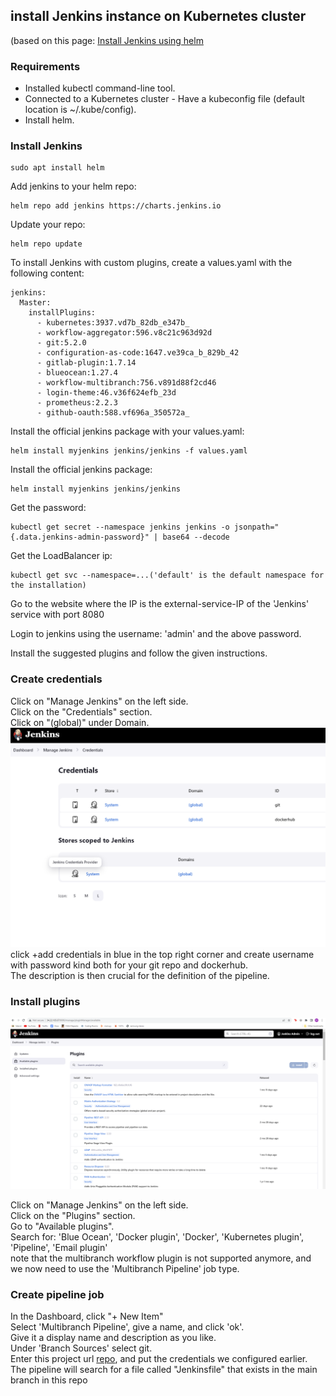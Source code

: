 ## install Jenkins instance on Kubernetes cluster
(based on this page: [Install Jenkins using helm](https://argo-cd.readthedocs.io/en/stable/getting_started/](https://sweetcode.io/how-to-setup-jenkins-ci-cd-pipeline-on-kubernetes-cluster-with-helm/))

### Requirements
- Installed kubectl command-line tool.
- Connected to a Kubernetes cluster - Have a kubeconfig file (default location is ~/.kube/config).
- Install helm.
 
### Install Jenkins
```
sudo apt install helm
```
Add jenkins to your helm repo:
```
helm repo add jenkins https://charts.jenkins.io
```

Update your repo:
```
helm repo update
```

To install Jenkins with custom plugins, create a values.yaml with the following content:
```
jenkins:
  Master:
    installPlugins:
      - kubernetes:3937.vd7b_82db_e347b_
      - workflow-aggregator:596.v8c21c963d92d
      - git:5.2.0
      - configuration-as-code:1647.ve39ca_b_829b_42
      - gitlab-plugin:1.7.14
      - blueocean:1.27.4
      - workflow-multibranch:756.v891d88f2cd46
      - login-theme:46.v36f624efb_23d
      - prometheus:2.2.3
      - github-oauth:588.vf696a_350572a_

```
Install the official jenkins package with your values.yaml:
```
helm install myjenkins jenkins/jenkins -f values.yaml
```

Install the official jenkins package:
```
helm install myjenkins jenkins/jenkins
```

Get the password:
```
kubectl get secret --namespace jenkins jenkins -o jsonpath="{.data.jenkins-admin-password}" | base64 --decode
```
Get the LoadBalancer ip:
```
kubectl get svc --namespace=...('default' is the default namespace for the installation) 
```

Go to the website where the IP is the external-service-IP of the 'Jenkins' service with port 8080

Login to jenkins using the username: 'admin' and the above password.

Install the suggested plugins and follow the given instructions.
### Create credentials
Click on "Manage Jenkins" on the left side. \
Click on the "Credentials" section. \
Click on "(global)" under Domain. \
![plot](../images/jenkinscred.png)
click +add credentials in blue in the top right corner and create username
with password kind both for your git repo and dockerhub. \
The description is then crucial for the definition of the pipeline.

### Install plugins

![plot](../images/jenkinsplugin.png)

Click on "Manage Jenkins" on the left side. \
Click on the "Plugins" section. \
Go to "Available plugins". \
Search for: 'Blue Ocean', 'Docker plugin', 'Docker', 'Kubernetes plugin', 'Pipeline', 'Email plugin' \
note that the multibranch workflow plugin is not supported anymore, and we now need to use the 
'Multibranch Pipeline' job type.

### Create pipeline job
In the Dashboard, click "+ New Item" \
Select 'Multibranch Pipeline', give a name, and click 'ok'. \
Give it a display name and description as you like. \
Under 'Branch Sources' select git. \
Enter this project url [repo](https://github.com/Guyashkenazi6/profileapp), and put the credentials we configured earlier.
The pipeline will search for a file called "Jenkinsfile" that exists in the main branch in this repo

